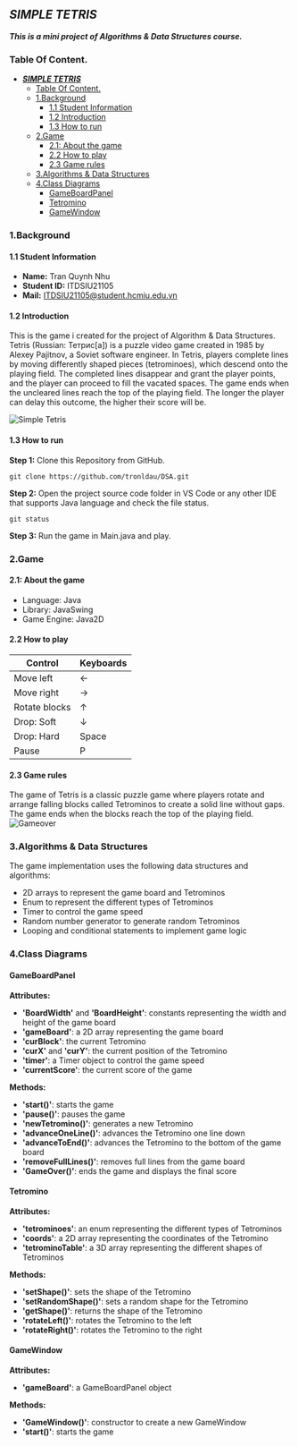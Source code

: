 ## ***SIMPLE TETRIS***
_**This is a mini project of Algorithms & Data Structures course.**_
### Table Of Content.

- [***SIMPLE TETRIS***](#simple-tetris)
  - [Table Of Content.](#table-of-content)
  - [1.Background](#1background)
    - [1.1 Student Information](#11-student-information)
    - [1.2 Introduction](#12-introduction)
    - [1.3 How to run](#13-how-to-run)
  - [2.Game](#2game)
    - [2.1: About the game](#21-about-the-game)
    - [2.2 How to play](#22-how-to-play)
    - [2.3 Game rules](#23-game-rules)
  - [3.Algorithms \& Data Structures](#3algorithms--data-structures)
  - [4.Class Diagrams](#4class-diagrams)
    - [GameBoardPanel](#gameboardpanel)
    - [Tetromino](#tetromino)
    - [GameWindow](#gamewindow)

### 1.Background
#### 1.1 Student Information
- **Name:** Tran Quynh Nhu
- **Student ID:** ITDSIU21105
- **Mail:** ITDSIU21105@student.hcmiu.edu.vn
#### 1.2 Introduction
This is the game i created for the project of Algorithm & Data Structures. Tetris (Russian: Тетрис[a]) is a puzzle video game created in 1985 by Alexey Pajitnov, a Soviet software engineer. In Tetris, players complete lines by moving differently shaped pieces (tetrominoes), which descend onto the playing field. The completed lines disappear and grant the player points, and the player can proceed to fill the vacated spaces. The game ends when the uncleared lines reach the top of the playing field. The longer the player can delay this outcome, the higher their score will be.

![Simple Tetris](play_tetris.png)
#### 1.3 How to run
**Step 1:** Clone this Repository from GitHub.

    git clone https://github.com/tronldau/DSA.git

**Step 2:** Open the project source code folder in VS Code or any other IDE that supports Java language and check the file status.

    git status

**Step 3:** Run the game in Main.java and play.
### 2.Game
#### 2.1: About the game
- Language: Java
- Library: JavaSwing
- Game Engine: Java2D
#### 2.2 How to play
|  Control |  Keyboards |
|---|---|
| Move left  |   ←  |
| Move right |  → |
| Rotate blocks | ↑ |
| Drop: Soft| ↓ |
| Drop: Hard | Space |
| Pause |  P|
#### 2.3 Game rules
The game of Tetris is a classic puzzle game where players rotate and arrange falling blocks called Tetrominos to create a solid line without gaps. The game ends when the blocks reach the top of the playing field.
![Gameover](gameover.png)
### 3.Algorithms & Data Structures
The game implementation uses the following data structures and algorithms:

- 2D arrays to represent the game board and Tetrominos
- Enum to represent the different types of Tetrominos
- Timer to control the game speed
- Random number generator to generate random Tetrominos
- Looping and conditional statements to implement game logic
### 4.Class Diagrams
#### GameBoardPanel
**Attributes:**

- **'BoardWidth'** and **'BoardHeight'**: constants representing the width and height of the game board
- **'gameBoard'**: a 2D array representing the game board
- **'curBlock'**: the current Tetromino
- **'curX'** and **'curY'**: the current position of the Tetromino
- **'timer'**: a Timer object to control the game speed
- **'currentScore'**: the current score of the game
  
**Methods:**
- **'start()'**: starts the game
- **'pause()'**: pauses the game
- **'newTetromino()'**: generates a new Tetromino
- **'advanceOneLine()'**: advances the Tetromino one line down
- **'advanceToEnd()'**: advances the Tetromino to the bottom of the game board
- **'removeFullLines()'**: removes full lines from the game board
- **'GameOver()'**: ends the game and displays the final score
#### Tetromino

**Attributes:**

- **'tetrominoes'**: an enum representing the different types of Tetrominos
- **'coords'**: a 2D array representing the coordinates of the Tetromino
- **'tetrominoTable'**: a 3D array representing the different shapes of Tetrominos
  
**Methods:**

- **'setShape()'**: sets the shape of the Tetromino
- **'setRandomShape()'**: sets a random shape for the Tetromino
- **'getShape()'**: returns the shape of the Tetromino
- **'rotateLeft()'**: rotates the Tetromino to the left
- **'rotateRight()'**: rotates the Tetromino to the right
#### GameWindow
**Attributes:**

- **'gameBoard'**: a GameBoardPanel object
  
**Methods:**
- **'GameWindow()'**: constructor to create a new GameWindow
- **'start()'**: starts the game
